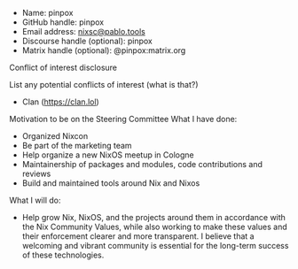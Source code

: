 * Name: pinpox
* GitHub handle: pinpox
* Email address: nixsc@pablo.tools
* Discourse handle (optional): pinpox
* Matrix handle (optional): @pinpox:matrix.org

Conflict of interest disclosure

List any potential conflicts of interest (what is that?)
- Clan (https://clan.lol)

Motivation to be on the Steering Committee
What I have done:
- Organized Nixcon
- Be part of the marketing team
- Help organize a new NixOS meetup in Cologne
- Maintainership of packages and modules, code contributions and reviews
- Build and maintained tools around Nix and Nixos

What I will do:

- Help grow Nix, NixOS, and the projects around them in accordance with the Nix Community Values, while also working to make these values and their enforcement clearer and more transparent. I believe that a welcoming and vibrant community is essential for the long-term success of these technologies.
